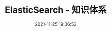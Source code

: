 ---
pageComponent: 
  name: Catalogue
  data: 
    path: 20.数据库/15.搜索数据库 - ElasticSearch
    imgUrl: /img/icon/default.png
    description: Elasticsearch 是一个基于 Lucene 的搜索服务器。它提供了一个分布式多用户能力的全文搜索引擎，基于 RESTful web 接口。Elasticsearch 是用Java 语言开发的，并作为 Apache 许可条款下的开放源码发布，是一种流行的企业级搜索引擎。
title: ElasticSearch - 知识体系
date: 2021-11-25 19:06:53
permalink: /db/es/
sidebar: false
article: false
comment: false
editLink: false
---